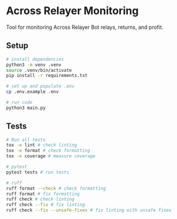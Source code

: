 # Across Relayer Monitoring

Tool for monitoring Across Relayer Bot relays, returns, and profit. 

## Setup
```bash
# install dependencies
python3 -m venv .venv
source .venv/bin/activate
pip install -r requirements.txt

# set up and populate .env 
cp .env.example .env

# run code 
python3 main.py
```

## Tests
```bash 
# Run all tests
tox -e lint # check linting
tox -e format # check formatting
tox -e coverage # measure coverage

# pytest
pytest tests # run tests

# ruff 
ruff format --check # check formatting
ruff format # fix formatting 
ruff check # check linting
ruff check --fix # fix linting
ruff check --fix --unsafe-fixes # fix linting with unsafe fixes
```
